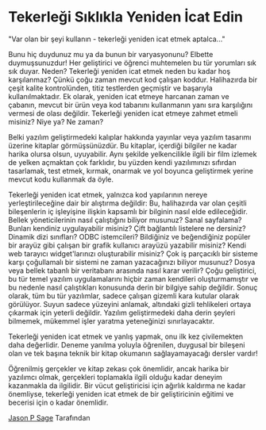 # Tekerleği Sıklıkla Yeniden İcat Edin

"Var olan bir şeyi kullanın - tekerleği yeniden icat etmek aptalca..."

Bunu hiç duydunuz mu ya da bunun bir varyasyonunu? Elbette duymuşsunuzdur! Her geliştirici ve öğrenci muhtemelen bu tür yorumları sık sık duyar. Neden? Tekerleği yeniden icat etmek neden bu kadar hoş karşılanmaz? Çünkü çoğu zaman mevcut kod çalışan koddur. Halihazırda bir çeşit kalite kontrolünden, titiz testlerden geçmiştir ve başarıyla kullanılmaktadır. Ek olarak, yeniden icat etmeye harcanan zaman ve çabanın, mevcut bir ürün veya kod tabanını kullanmanın yanı sıra karşılığını vermesi de olası değildir. Tekerleği yeniden icat etmeye zahmet etmeli misiniz? Niye ya? Ne zaman?

Belki yazılım geliştirmedeki kalıplar hakkında yayınlar veya yazılım tasarımı üzerine kitaplar görmüşsünüzdür. Bu kitaplar, içerdiği bilgiler ne kadar harika olursa olsun, uyuyabilir. Aynı şekilde yelkencilikle ilgili bir film izlemek de yelken açmaktan çok farklıdır, bu yüzden kendi yazılımınızı sıfırdan tasarlamak, test etmek, kırmak, onarmak ve yol boyunca geliştirmek yerine mevcut kodu kullanmak da öyle.

Tekerleği yeniden icat etmek, yalnızca kod yapılarının nereye yerleştirileceğine dair bir alıştırma değildir: Bu, halihazırda var olan çeşitli bileşenlerin iç işleyişine ilişkin kapsamlı bir bilginin nasıl elde edileceğidir. Bellek yöneticilerinin nasıl çalıştığını biliyor musunuz? Sanal sayfalama? Bunları kendiniz uygulayabilir misiniz? Çift bağlantılı listelere ne dersiniz? Dinamik dizi sınıfları? ODBC istemcileri? Bildiğiniz ve beğendiğiniz popüler bir arayüz gibi çalışan bir grafik kullanıcı arayüzü yazabilir misiniz? Kendi web tarayıcı widget'larınızı oluşturabilir misiniz? Çok iş parçacıklı bir sisteme karşı çoğullamalı bir sistemi ne zaman yazacağınızı biliyor musunuz? Dosya veya bellek tabanlı bir veritabanı arasında nasıl karar verilir? Çoğu geliştirici, bu tür temel yazılım uygulamalarını hiçbir zaman kendileri oluşturmamıştır ve bu nedenle nasıl çalıştıkları konusunda derin bir bilgiye sahip değildir. Sonuç olarak, tüm bu tür yazılımlar, sadece çalışan gizemli kara kutular olarak görülüyor. Suyun sadece yüzeyini anlamak, altındaki gizli tehlikeleri ortaya çıkarmak için yeterli değildir. Yazılım geliştirmedeki daha derin şeyleri bilmemek, mükemmel işler yaratma yeteneğinizi sınırlayacaktır.

Tekerleği yeniden icat etmek ve yanlış yapmak, onu ilk kez çivilemekten daha değerlidir. Deneme yanılma yoluyla öğrenilen, duygusal bir bileşeni olan ve tek başına teknik bir kitap okumanın sağlayamayacağı dersler vardır!

Öğrenilmiş gerçekler ve kitap zekası çok önemlidir, ancak harika bir yazılımcı olmak, gerçekleri toplamakla ilgili olduğu kadar deneyim kazanmakla da ilgilidir. Bir vücut geliştiricisi için ağırlık kaldırma ne kadar önemliyse, tekerleği yeniden icat etmek de bir geliştiricinin eğitimi ve becerisi için o kadar önemlidir.

[Jason P Sage](http://programmer.97things.oreilly.com/wiki/index.php/Jason_P_Sage) Tarafından